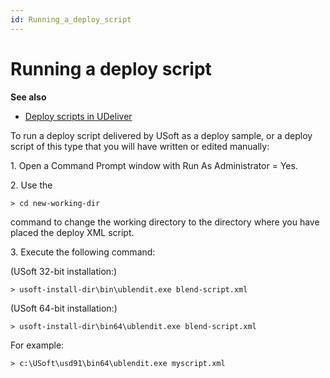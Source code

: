 ```yaml
---
id: Running_a_deploy_script
---
```


# Running a deploy script

**See also**

- [Deploy scripts in UDeliver](/docs/Continuous_delivery/USoft_Delivery_Manager_by_concept/Deploy_scripts_in_UDeliver.md)

To run a deploy script delivered by USoft as a deploy sample, or a deploy script of this type that you will have written or edited manually:

1. Open a Command Prompt window with Run As Administrator = Yes.

2. Use the

```
> cd new-working-dir
```

command to change the working directory to the directory where you have placed the deploy XML script.

3. Execute the following command:

(USoft 32-bit installation:)

```
> usoft-install-dir\bin\ublendit.exe blend-script.xml
```

(USoft 64-bit installation:)

```
> usoft-install-dir\bin64\ublendit.exe blend-script.xml
```

For example:

```
> c:\USoft\usd91\bin64\ublendit.exe myscript.xml
```